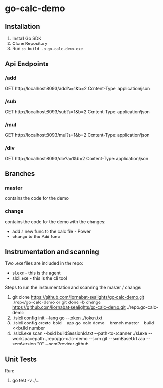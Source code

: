 # go-calc-demo

## Installation

1. Install Go SDK
2. Clone Repository
3. Run `go build -o go-calc-demo.exe`


## Api Endpoints

### /add
GET http://localhost:8093/add?a=1&b=2
Content-Type: application/json

### /sub
GET http://localhost:8093/sub?a=1&b=2
Content-Type: application/json


### /mul
GET http://localhost:8093/mul?a=1&b=2
Content-Type: application/json

### /div
GET http://localhost:8093/div?a=1&b=2
Content-Type: application/json


## Branches

### master
 contains the code for the demo
 

### change
 contains the code for the demo with the changes:
 - add a new func to the calc file - Power
 - change to the Add func 


## Instrumentation and scanning

Two .exe files are included in the repo:
 - sl.exe - this is the agent
 - slcli.exe - this is the cli tool

Steps to run the instrumentation and scanning the master / change:
1. git clone https://github.com/liornabat-sealights/go-calc-demo.git ./repo/go-calc-demo
  or git clone -b change  https://github.com/liornabat-sealights/go-calc-demo.git ./repo/go-calc-demo
2. ./slcli config init --lang go --token ./token.txt
3. ./slcli config create-bsid --app go-calc-demo --branch master --build <<build number
4. ./slcli.exe scan  --bsid buildSessionId.txt --path-to-scanner ./sl.exe --workspacepath ./repo/go-calc-demo --scm git --scmBaseUrl aaa --scmVersion "0" --scmProvider github

## Unit Tests
Run:
1. go test -v ./...





